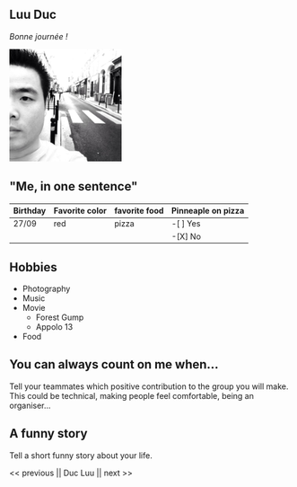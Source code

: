 ## **Luu Duc**

*Bonne journée !*

<img src="img_facebook.jpg" alt="photo de profil" width="200"/>

## "Me, in one sentence" 


|   Birthday    |  Favorite color   | favorite food  | Pinneaple on pizza |
|:--------------|:------------------|:---------------|:-------------------|
|   27/09       |      red          |    pizza       |  -[ ] Yes          |
|               |                   |                |  -[X] No

## Hobbies

* Photography
* Music
* Movie
    * Forest Gump
    * Appolo 13
* Food

## You can always count on me when...

Tell your teammates which positive contribution to the group you will make.
This could be technical, making people feel comfortable, being an organiser...

## A funny story

Tell a short funny story about your life.

<< previous || Duc Luu || next >>
